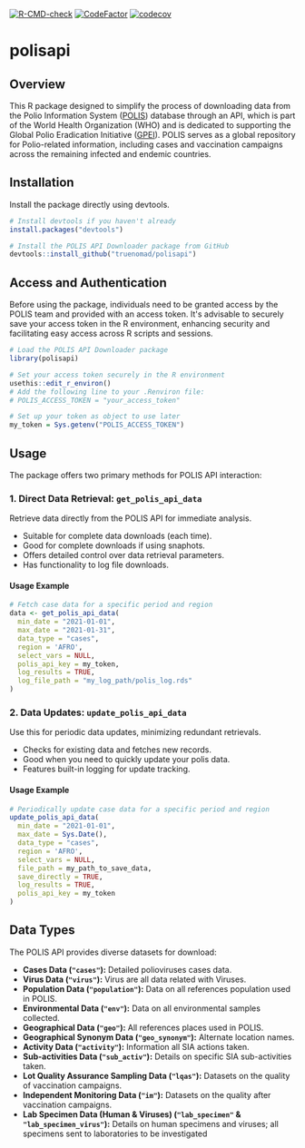  [![R-CMD-check](https://github.com/truenomad/polisapi/actions/workflows/R-CMD-check.yaml/badge.svg)](https://github.com/truenomad/polisapi/actions/workflows/R-CMD-check.yaml)  [![CodeFactor](https://www.codefactor.io/repository/github/truenomad/polisapi/badge)](https://www.codefactor.io/repository/github/truenomad/polisapi) [![codecov](https://codecov.io/gh/truenomad/polisapi/graph/badge.svg?token=69FGYK1HMY)](https://codecov.io/gh/truenomad/polisapi)
 
# polisapi

## Overview

This R package designed to simplify the process of downloading data from
the Polio Information System ([POLIS](https://extranet.who.int/polis/))
database through an API, which is part of the World Health Organization
(WHO) and is dedicated to supporting the Global Polio Eradication
Initiative ([GPEI](https://polioeradication.org/)). POLIS serves as a
global repository for Polio-related information, including cases and
vaccination campaigns across the remaining infected and endemic
countries.

## Installation

Install the package directly using devtools.

``` r
# Install devtools if you haven't already
install.packages("devtools")

# Install the POLIS API Downloader package from GitHub
devtools::install_github("truenomad/polisapi")
```

## Access and Authentication

Before using the package, individuals need to be granted access by the
POLIS team and provided with an access token. It's advisable to securely
save your access token in the R environment, enhancing security and
facilitating easy access across R scripts and sessions.

``` r
# Load the POLIS API Downloader package
library(polisapi)

# Set your access token securely in the R environment
usethis::edit_r_environ()
# Add the following line to your .Renviron file:
# POLIS_ACCESS_TOKEN = "your_access_token"

# Set up your token as object to use later
my_token = Sys.getenv("POLIS_ACCESS_TOKEN")
```

## Usage

The package offers two primary methods for POLIS API interaction:

### 1. Direct Data Retrieval: `get_polis_api_data`

Retrieve data directly from the POLIS API for immediate analysis.

- Suitable for complete data downloads (each time).
- Good for complete downloads if using snaphots.
- Offers detailed control over data retrieval parameters.
- Has functionality to log file downloads.

#### Usage Example

``` r
# Fetch case data for a specific period and region
data <- get_polis_api_data(
  min_date = "2021-01-01",    
  max_date = "2021-01-31",
  data_type = "cases",
  region = 'AFRO', 
  select_vars = NULL,
  polis_api_key = my_token,
  log_results = TRUE,
  log_file_path = "my_log_path/polis_log.rds"
)
```

### 2. Data Updates: `update_polis_api_data`

Use this for periodic data updates, minimizing redundant retrievals.
- Checks for existing data and fetches new records.
- Good when you need to quickly update your polis data.
- Features built-in logging for update tracking.

#### Usage Example

``` r
# Periodically update case data for a specific period and region
update_polis_api_data(
  min_date = "2021-01-01",    
  max_date = Sys.Date(),
  data_type = "cases",
  region = 'AFRO',
  select_vars = NULL,
  file_path = my_path_to_save_data,
  save_directly = TRUE,
  log_results = TRUE,
  polis_api_key = my_token
)
```

## Data Types

The POLIS API provides diverse datasets for download:

- **Cases Data (`"cases"`):** Detailed polioviruses cases data.
- **Virus Data (`"virus"`):** Virus are all data related with Viruses.
- **Population Data (`"population"`):** Data on all references
  population used in POLIS.
- **Environmental Data (`"env"`):** Data on all environmental samples
  collected.
- **Geographical Data (`"geo"`):** All references places used in
  POLIS.
- **Geographical Synonym Data (`"geo_synonym"`):** Alternate location
  names.
- **Activity Data (`"activity"`):** Information all SIA actions taken.
- **Sub-activities Data (`"sub_activ"`):** Details on specific SIA
  sub-activities taken.
- **Lot Quality Assurance Sampling Data (`"lqas"`):** Datasets on the
  quality of vaccination campaigns.
- **Independent Monitoring Data (`"im"`):** Datasets on the quality after
  vaccination campaigns.
- **Lab Specimen Data (Human & Viruses) (`"lab_specimen"` &
    `"lab_specimen_virus"`):** Details on human specimens and viruses;
    all specimens sent to laboratories to be investigated
